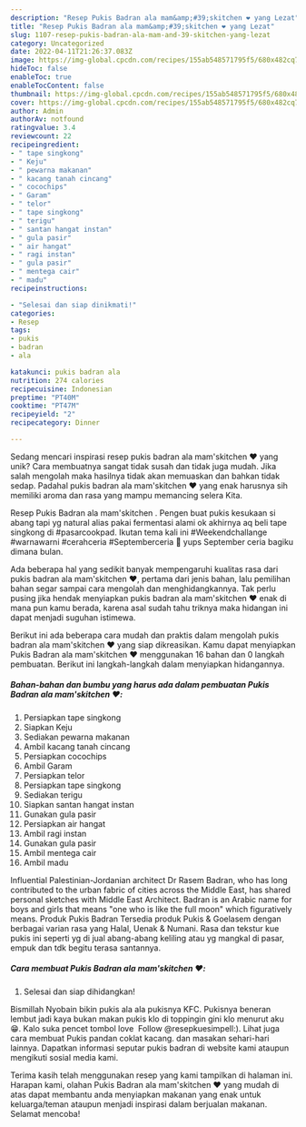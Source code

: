 ```yaml
---
description: "Resep Pukis Badran ala mam&amp;#39;skitchen ❤️ yang Lezat"
title: "Resep Pukis Badran ala mam&amp;#39;skitchen ❤️ yang Lezat"
slug: 1107-resep-pukis-badran-ala-mam-and-39-skitchen-yang-lezat
category: Uncategorized
date: 2022-04-11T21:26:37.083Z
image: https://img-global.cpcdn.com/recipes/155ab548571795f5/680x482cq70/pukis-badran-ala-mamskitchen-foto-resep-utama.jpg
hideToc: false
enableToc: true
enableTocContent: false
thumbnail: https://img-global.cpcdn.com/recipes/155ab548571795f5/680x482cq70/pukis-badran-ala-mamskitchen-foto-resep-utama.jpg
cover: https://img-global.cpcdn.com/recipes/155ab548571795f5/680x482cq70/pukis-badran-ala-mamskitchen-foto-resep-utama.jpg
author: Admin
authorAv: notfound
ratingvalue: 3.4
reviewcount: 22
recipeingredient:
- " tape singkong"
- " Keju"
- " pewarna makanan"
- " kacang tanah cincang"
- " cocochips"
- " Garam"
- " telor"
- " tape singkong"
- " terigu"
- " santan hangat instan"
- " gula pasir"
- " air hangat"
- " ragi instan"
- " gula pasir"
- " mentega cair"
- " madu"
recipeinstructions:

- "Selesai dan siap dinikmati!"
categories:
- Resep
tags:
- pukis
- badran
- ala

katakunci: pukis badran ala 
nutrition: 274 calories
recipecuisine: Indonesian
preptime: "PT40M"
cooktime: "PT47M"
recipeyield: "2"
recipecategory: Dinner

---
```





Sedang mencari inspirasi resep pukis badran ala mam&#39;skitchen ❤️ yang unik? Cara membuatnya sangat tidak susah dan tidak juga mudah. Jika salah mengolah maka hasilnya tidak akan memuaskan dan bahkan tidak sedap. Padahal pukis badran ala mam&#39;skitchen ❤️ yang enak harusnya sih memiliki aroma dan rasa yang mampu memancing selera Kita.





Resep Pukis Badran ala mam&#39;skitchen ️. Pengen buat pukis kesukaan si abang tapi yg natural alias pakai fermentasi alami ok akhirnya aq beli tape singkong di #pasarcookpad. Ikutan tema kali ini #Weekendchallange #warnawarni #cerahceria #Septemberceria 🥰 yups September ceria bagiku dimana bulan.

Ada beberapa hal yang sedikit banyak mempengaruhi kualitas rasa dari pukis badran ala mam&#39;skitchen ❤️, pertama dari jenis bahan, lalu pemilihan bahan segar sampai cara mengolah dan menghidangkannya. Tak perlu pusing jika hendak menyiapkan pukis badran ala mam&#39;skitchen ❤️ enak di mana pun kamu berada, karena asal sudah tahu triknya maka hidangan ini dapat menjadi suguhan istimewa.






Berikut ini ada beberapa cara mudah dan praktis dalam mengolah pukis badran ala mam&#39;skitchen ❤️ yang siap dikreasikan. Kamu dapat menyiapkan Pukis Badran ala mam&#39;skitchen ❤️ menggunakan 16 bahan dan 0 langkah pembuatan. Berikut ini langkah-langkah dalam menyiapkan hidangannya.

<!--inarticleads1-->

##### Bahan-bahan dan bumbu yang harus ada dalam pembuatan Pukis Badran ala mam&#39;skitchen ❤️:

1. Persiapkan  tape singkong
1. Siapkan  Keju
1. Sediakan  pewarna makanan
1. Ambil  kacang tanah cincang
1. Persiapkan  cocochips
1. Ambil  Garam
1. Persiapkan  telor
1. Persiapkan  tape singkong
1. Sediakan  terigu
1. Siapkan  santan hangat instan
1. Gunakan  gula pasir
1. Persiapkan  air hangat
1. Ambil  ragi instan
1. Gunakan  gula pasir
1. Ambil  mentega cair
1. Ambil  madu


Influential Palestinian-Jordanian architect Dr Rasem Badran, who has long contributed to the urban fabric of cities across the Middle East, has shared personal sketches with Middle East Architect. Badran is an Arabic name for boys and girls that means &#34;one who is like the full moon&#34; which figuratively means. Produk Pukis Badran Tersedia produk Pukis &amp; Goelasem dengan berbagai varian rasa yang Halal, Uenak &amp; Numani. Rasa dan tekstur kue pukis ini seperti yg di jual abang-abang keliling atau yg mangkal di pasar, empuk dan tdk begitu terasa santannya. 

<!--inarticleads2-->

##### Cara membuat Pukis Badran ala mam&#39;skitchen ❤️:


1. Selesai dan siap dihidangkan!

Bismillah Nyobain bikin pukis ala ala pukisnya KFC. Pukisnya beneran lembut jadi kaya bukan makan pukis klo di toppingin gini klo menurut aku 😁. Kalo suka pencet tombol love ️⁣⁣⁣ Follow @resepkuesimpell:). Lihat juga cara membuat Pukis pandan coklat kacang. dan masakan sehari-hari lainnya. Dapatkan informasi seputar pukis badran di website kami ataupun mengikuti sosial media kami. 

Terima kasih telah menggunakan resep yang kami tampilkan di halaman ini. Harapan kami, olahan Pukis Badran ala mam&#39;skitchen ❤️ yang mudah di atas dapat membantu anda menyiapkan makanan yang enak untuk keluarga/teman ataupun menjadi inspirasi dalam berjualan makanan. Selamat mencoba!
